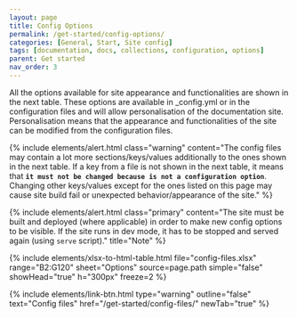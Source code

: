 ```yaml
---
layout: page
title: Config Options
permalink: /get-started/config-options/
categories: [General, Start, Site config]
tags: [documentation, docs, collections, configuration, options]
parent: Get started
nav_order: 3
---
```


All the options available for site appearance and functionalities are shown in the next table. These options are available in _config.yml or in the configuration files and will allow personalisation of the documentation site. Personalisation means that the appearance and functionalities of the site can be modified from the configuration files.

{% include elements/alert.html class="warning" 
    content="The config files may contain a lot more sections/keys/values additionally to the ones shown in the next table. If a key from a file is not shown in the next table, it means that **`it must not be changed because is not a configuration option`**. Changing other keys/values except for the ones listed on this page may cause site build fail or unexpected behavior/appearance of the site." 
%}

{% include elements/alert.html class="primary" 
    content="The site must be built and deployed (where applicable) in order to make new config options to be visible. If the site runs in dev mode, it has to be stopped and served again (using `serve` script)." title="Note" 
%}

{% include elements/xlsx-to-html-table.html 
    file="config-files.xlsx" 
    range="B2:G120" 
    sheet="Options"
    source=page.path
    simple="false"
    showHead="true"
    h="300px"
    freeze=2
%}

{% include elements/link-btn.html type="warning" outline="false" text="Config files" href="/get-started/config-files/" newTab="true" %}